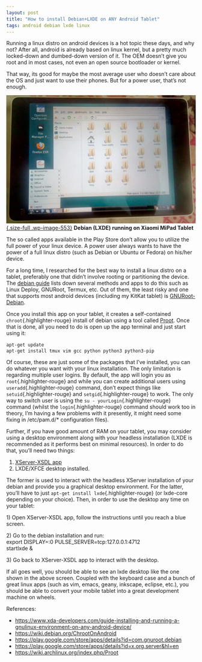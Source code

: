 ```yaml
---
layout: post
title: "How to install Debian+LXDE on ANY Android Tablet"
tags: android debian lxde linux
---
```


Running a linux distro on android devices is a hot topic these days, and why not? After all, android is already based on linux kernel, but a pretty much locked-down and dumbed-down version of it. The OEM doesn’t give you root and in most cases, not even an open source bootloader or kernel.<!--more-->

That way, its good for maybe the most average user who doesn’t care about the OS and just want to use their phones. But for a power user, that’s not enough.

[![Debian (LXDE) running on Xiaomi MiPad](/uploads/2017/07/debian_xfce_tablet.jpg){.size-full .wp-image-553}](/uploads/2017/07/debian_xfce_tablet.jpg) **Debian (LXDE) running on Xiaomi MiPad Tablet**

The so called apps available in the Play Store don’t allow you to utilize the full power of your linux device. A power user always wants to have the power of a full linux distro (such as Debian or Ubuntu or Fedora) on his/her device.

For a long time, I researched for the best way to install a linux distro on a tablet, preferably one that didn’t involve rooting or partitioning the device. The [debian guide](https://wiki.debian.org/ChrootOnAndroid) lists down several methods and apps to do this such as Linux Deploy, GNURoot, Termux, etc. Out of them, the least risky and one that supports most android devices (including my KitKat tablet) is [GNURoot-Debian](https://play.google.com/store/apps/details?id=com.gnuroot.debian).

Once you install this app on your tablet, it creates a self-contained `chroot`{.highlighter-rouge} install of debian using a tool called [Proot](https://wiki.archlinux.org/index.php/Proot). Once that is done, all you need to do is open up the app terminal and just start using it:

	apt-get update
	apt-get install tmux vim gcc python python3 python3-pip

Of course, these are just some of the packages that I’ve installed, you can do whatever you want with your linux installation. The only limitation is regarding multiple user logins. By default, the app will login you as `root`{.highlighter-rouge} and while you can create additional users using `useradd`{.highlighter-rouge} command, don’t expect things like `setuid`{.highlighter-rouge} and `setgid`{.highlighter-rouge} to work. The only way to switch user is using the `su - yourLogin`{.highlighter-rouge} command (whilst the `login`{.highlighter-rouge} command should work too in theory, I’m having a few problems with it presently, it might need some fixing in /etc/pam.d/\* configuration files).

Further, if you have good amount of RAM on your tablet, you may consider using a desktop environment along with your headless installation (LXDE is recommended as it performs best on minimal resources). In order to do that, you’ll need two things:

1.  [XServer-XSDL app](https://play.google.com/store/apps/details?id=x.org.server&hl=en)
2.  LXDE/XFCE desktop installed.

The former is used to interact with the headless XServer installation of your debian and provide you a graphical desktop environment. For the latter, you’ll have to just `apt-get install lxde`{.highlighter-rouge} (or lxde-core depending on your choice). Then, in order to use the desktop any time on your tablet:

1\) Open XServer-XSDL app, follow the instructions until you reach a blue screen.

2\) Go to the debian installation and run:\
export DISPLAY=:0 PULSE\_SERVER=tcp:127.0.0.1:4712\
startlxde &

3\) Go back to XServer-XSDL app to interact with the desktop.

If all goes well, you should be able to see an lxde desktop like the one shown in the above screen. Coupled with the keyboard case and a bunch of great linux apps (such as vim, emacs, geany, inkscape, eclipse, etc.), you should be able to convert your mobile tablet into a great development machine on wheels.

References:

-   <https://www.xda-developers.com/guide-installing-and-running-a-gnulinux-environment-on-any-android-device/>
-   <https://wiki.debian.org/ChrootOnAndroid>
-   <https://play.google.com/store/apps/details?id=com.gnuroot.debian>
-   <https://play.google.com/store/apps/details?id=x.org.server&hl=en>
-   <https://wiki.archlinux.org/index.php/Proot>

